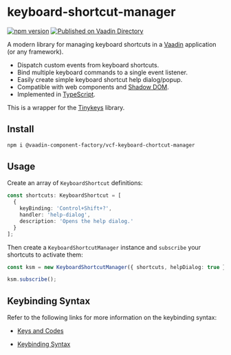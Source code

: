 # keyboard-shortcut-manager

[![npm version](https://badgen.net/npm/v/@vaadin-component-factory/vcf-element)](https://www.npmjs.com/package/@vaadin-component-factory/vcf-element) [![Published on Vaadin Directory](https://img.shields.io/badge/Vaadin%20Directory-published-00b4f0.svg)](https://vaadin.com/directory/component/vaadin-component-factoryvcf-element)

A modern library for managing keyboard shortcuts in a [Vaadin](https://vaadin.com) application (or any framework).

- Dispatch custom events from keyboard shortcuts.
- Bind multiple keyboard commands to a single event listener.
- Easily create simple keyboard shortcut help dialog/popup.
- Compatible with web components and [Shadow DOM](https://developer.mozilla.org/en-US/docs/Web/Web_Components/Using_shadow_DOM).
- Implemented in [TypeScript](https://www.typescriptlang.org/).

This is a wrapper for the [Tinykeys](https://github.com/jamiebuilds/tinykeys) library.

## Install

```sh
npm i @vaadin-component-factory/vcf-keyboard-chortcut-manager
```

## Usage

Create an array of `KeyboardShortcut` definitions:

```ts
const shortcuts: KeyboardShortcut = [
  {
    keyBinding: 'Control+Shift+?',
    handler: 'help-dialog',
    description: 'Opens the help dialog.'
  }
];
```

Then create a `KeyboardShortcutManager` instance and `subscribe` your shortcuts to activate them:

```ts
const ksm = new KeyboardShortcutManager({ shortcuts, helpDialog: true });

ksm.subscribe();
```

## Keybinding Syntax

Refer to the following links for more information on the keybinding syntax:

- [Keys and Codes](https://github.com/jamiebuilds/tinykeys#commonly-used-keys-and-codes)

- [Keybinding Syntax](https://github.com/jamiebuilds/tinykeys#keybinding-syntax)

